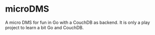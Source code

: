 # microDMS
 A micro DMS for fun in Go with a CouchDB as backend. It is only a play project to learn a bit Go and CouchDB.

